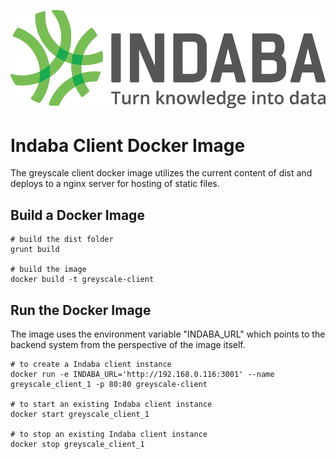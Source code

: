 ![logo](../images/Indaba_logo.png)


# Indaba Client Docker Image

The greyscale client docker image utilizes the current content of dist and deploys to a nginx server for hosting of static files.

## Build a Docker Image

````
# build the dist folder
grunt build

# build the image
docker build -t greyscale-client 

````
  
## Run the Docker Image

The image uses the environment variable "INDABA_URL" which points to the backend system from the perspective of the image itself. 

```
# to create a Indaba client instance
docker run -e INDABA_URL='http://192.168.0.116:3001' --name greyscale_client_1 -p 80:80 greyscale-client

# to start an existing Indaba client instance
docker start greyscale_client_1

# to stop an existing Indaba client instance
docker stop greyscale_client_1
  ```
  